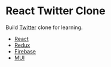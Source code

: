 # React Twitter Clone

Build [Twitter](https://twitter.com/home) clone for learning.

- [React](https://reactjs.org/)
- [Redux](https://redux.js.org/)
- [Firebase](https://firebase.google.com/)
- [MUI](https://mui.com/)
